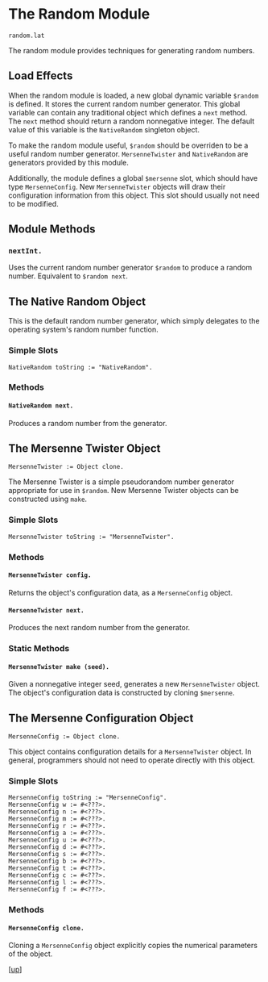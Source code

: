 
# The Random Module

    random.lat

The random module provides techniques for generating random numbers.

## Load Effects

When the random module is loaded, a new global dynamic variable
`$random` is defined. It stores the current random number generator.
This global variable can contain any traditional object which defines
a `next` method. The `next` method should return a random nonnegative
integer. The default value of this variable is the `NativeRandom`
singleton object.

To make the random module useful, `$random` should be overriden to be
a useful random number generator. `MersenneTwister` and `NativeRandom`
are generators provided by this module.

Additionally, the module defines a global `$mersenne` slot, which
should have type `MersenneConfig`. New `MersenneTwister` objects will
draw their configuration information from this object. This slot
should usually not need to be modified.

## Module Methods

### `nextInt.`

Uses the current random number generator `$random` to produce a random
number. Equivalent to `$random next`.

## The Native Random Object

This is the default random number generator, which simply delegates to
the operating system's random number function.

### Simple Slots

    NativeRandom toString := "NativeRandom".

### Methods

#### `NativeRandom next.`

Produces a random number from the generator.

## The Mersenne Twister Object

    MersenneTwister := Object clone.

The Mersenne Twister is a simple pseudorandom number generator
appropriate for use in `$random`. New Mersenne Twister objects can be
constructed using `make`.

### Simple Slots

    MersenneTwister toString := "MersenneTwister".

### Methods

#### `MersenneTwister config.`

Returns the object's configuration data, as a `MersenneConfig` object.

#### `MersenneTwister next.`

Produces the next random number from the generator.

### Static Methods

#### `MersenneTwister make (seed).`

Given a nonnegative integer seed, generates a new `MersenneTwister`
object. The object's configuration data is constructed by cloning
`$mersenne`.

## The Mersenne Configuration Object

    MersenneConfig := Object clone.

This object contains configuration details for a `MersenneTwister`
object. In general, programmers should not need to operate directly
with this object.

### Simple Slots

    MersenneConfig toString := "MersenneConfig".
    MersenneConfig w := #<???>.
    MersenneConfig n := #<???>.
    MersenneConfig m := #<???>.
    MersenneConfig r := #<???>.
    MersenneConfig a := #<???>.
    MersenneConfig u := #<???>.
    MersenneConfig d := #<???>.
    MersenneConfig s := #<???>.
    MersenneConfig b := #<???>.
    MersenneConfig t := #<???>.
    MersenneConfig c := #<???>.
    MersenneConfig l := #<???>.
    MersenneConfig f := #<???>.

### Methods

#### `MersenneConfig clone.`

Cloning a `MersenneConfig` object explicitly copies the numerical
parameters of the object.

[[up](.)]
